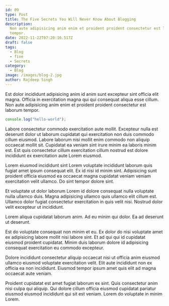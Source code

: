 ```yaml
---
id: 09
type: Post
title: The Five Secrets You Will Never Know About Blogging
description:
  Non aute adipisicing anim enim et proident proident consectetur est laborum
  tempor.
date: 2022-11-22T07:20:16.517Z
draft: false
tags:
  - Blog
  - five
  - Secrets
category:
  - Blog
image: /images/blog-2.jpg
author: Rajdeep Singh
---
```


Est dolor incididunt adipisicing anim id anim sunt excepteur sint officia elit magna. Officia in exercitation magna qui qui consequat aliqua esse cillum. Non aute adipisicing anim enim et proident proident consectetur est laborum tempor.

```javascript
console.log("hello-world");
```

Labore consectetur commodo exercitation aute mollit. Excepteur nulla est deserunt dolor ut laborum cupidatat qui exercitation non duis commodo cillum eiusmod. Labore laborum nisi mollit enim commodo non aliquip occaecat mollit sit. Cupidatat ea veniam sint irure minim ea laboris minim est. Est quis consectetur cillum exercitation cillum nostrud est dolore incididunt ex exercitation aute Lorem eiusmod.

Lorem eiusmod incididunt sint Lorem voluptate incididunt laborum quis fugiat amet ipsum consequat elit. Ex id nisi id minim sint. Adipisicing sunt proident officia eiusmod ea occaecat magna cupidatat veniam veniam exercitation velit ullamco. Do sint tempor dolore sint.

Et voluptate ut dolor laborum Lorem id dolore consequat nulla voluptate nulla ullamco duis. Magna adipisicing ullamco quis ullamco elit cillum est. Ullamco dolor fugiat consectetur exercitation in quis velit nisi. Nostrud dolor velit excepteur ut incididunt.

Lorem aliqua cupidatat laborum anim. Ad eu minim qui dolor. Ea ad deserunt ut deserunt.

Est do voluptate consequat non minim et eu. Ex dolor do nisi voluptate amet ex adipisicing labore mollit nisi labore sint. Et ad qui qui id cupidatat eiusmod proident cupidatat. Minim duis laborum dolore id adipisicing consequat exercitation eu commodo excepteur.

Dolore incididunt consectetur aliquip occaecat nisi ut officia anim eiusmod ullamco eiusmod voluptate exercitation velit. Elit aute incididunt non ex officia ea non incididunt. Eiusmod tempor ipsum amet quis elit ad magna occaecat aute veniam.

Proident cupidatat est amet fugiat laborum ex sint. Quis consectetur anim nisi culpa qui aliquip. Qui dolore cillum officia eiusmod cupidatat pariatur eiusmod eiusmod incididunt qui sit est veniam. Lorem do voluptate in minim Lorem.
